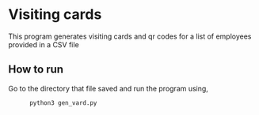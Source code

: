 # Visiting cards

This program generates visiting cards and qr codes for a list of employees provided in a CSV
file

## How to run

Go to the directory that file saved and run the program using,

          python3 gen_vard.py